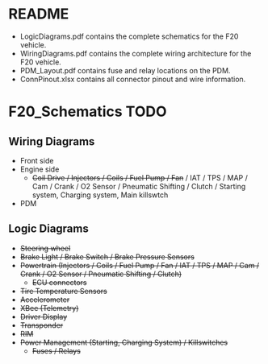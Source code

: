 # README
- LogicDiagrams.pdf contains the complete schematics for the F20 vehicle.
- WiringDiagrams.pdf contains the complete wiring architecture for the F20 vehicle.
- PDM_Layout.pdf contains fuse and relay locations on the PDM.
- ConnPinout.xlsx contains all connector pinout and wire information.

# F20_Schematics TODO
## Wiring Diagrams
- Front side
- Engine side
    - ~~Coil Drive / Injectors / Coils / Fuel Pump / Fan~~ / IAT / TPS / MAP / Cam / Crank / O2 Sensor / Pneumatic Shifting / Clutch / Starting system, Charging system, Main killswtch
- PDM

## Logic Diagrams
- ~~Steering wheel~~
- ~~Brake Light / Brake Switch / Brake Pressure Sensors~~
- ~~Powertrain (Injectors / Coils / Fuel Pump / Fan / IAT / TPS / MAP / Cam / Crank / O2 Sensor / Pneumatic Shifting / Clutch)~~ 
    - ~~ECU connectors~~
- ~~Tire Temperature Sensors~~
- ~~Accelerometer~~
- ~~XBee (Telemetry)~~
- ~~Driver Display~~
- ~~Transponder~~
- ~~RIM~~
- ~~Power Management (Starting, Charging System) / Killswitches~~
    - ~~Fuses / Relays~~

